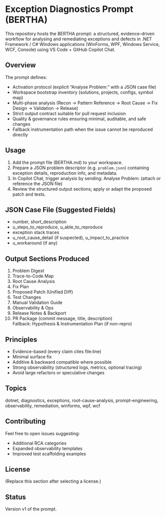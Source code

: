 # Exception Diagnostics Prompt (BERTHA)

This repository hosts the BERTHA prompt: a structured, evidence-driven workflow for analysing and remediating exceptions and defects in .NET Framework / C# Windows applications (WinForms, WPF, Windows Service, WCF, Console) using VS Code + GitHub Copilot Chat.

## Overview
The prompt defines:
- Activation protocol (explicit “Analyse Problem:” with a JSON case file)
- Workspace bootstrap inventory (solutions, projects, configs, symbol map)
- Multi-phase analysis (Recon → Pattern Reference → Root Cause → Fix Design → Validation → Release)
- Strict output contract suitable for pull request inclusion
- Quality & governance rules ensuring minimal, auditable, and safe changes
- Fallback instrumentation path when the issue cannot be reproduced directly

## Usage
1. Add the prompt file (BERTHA.md) to your workspace.
2. Prepare a JSON problem descriptor (e.g. `problem.json`) containing exception details, reproduction info, and metadata.
3. In Copilot Chat, trigger analysis by sending:
   Analyse Problem:
   (attach or reference the JSON file)
4. Review the structured output sections; apply or adapt the proposed patch and tests.

## JSON Case File (Suggested Fields)
- number, short_description
- u_steps_to_reproduce, u_able_to_reproduce
- exception stack traces
- u_root_cause_detail (if suspected), u_impact_to_practice
- u_workaround (if any)

## Output Sections Produced
1) Problem Digest  
2) Trace-to-Code Map  
3) Root Cause Analysis  
4) Fix Plan  
5) Proposed Patch (Unified Diff)  
6) Test Changes  
7) Manual Validation Guide  
8) Observability & Ops  
9) Release Notes & Backport  
10) PR Package (commit message, title, description)  
Fallback: Hypothesis & Instrumentation Plan (if non-repro)

## Principles
- Evidence-based (every claim cites file:line)
- Minimal surface fix
- Additive & backward compatible where possible
- Strong observability (structured logs, metrics, optional tracing)
- Avoid large refactors or speculative changes

## Topics
dotnet, diagnostics, exceptions, root-cause-analysis, prompt-engineering, observability, remediation, winforms, wpf, wcf

## Contributing
Feel free to open issues suggesting:
- Additional RCA categories
- Expanded observability templates
- Improved test scaffolding examples

## License
(Replace this section after selecting a license.)

## Status
Version v1 of the prompt.
